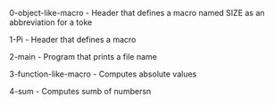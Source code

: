 0-object-like-macro - Header that defines a macro named SIZE as an abbreviation for a toke

1-Pi - Header that defines a macro 

2-main - Program that prints a file name

3-function-like-macro - Computes absolute values

4-sum - Computes sumb of numbersn
